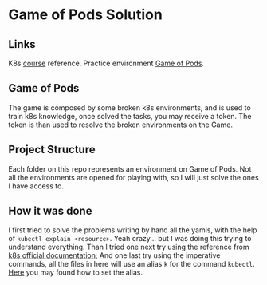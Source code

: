 # Game of Pods Solution
## Links
K8s [course](https://www.udemy.com/course/certified-kubernetes-application-developer) reference.
Practice environment [Game of Pods](https://kodekloud.com/courses/game-of-pods/).

## Game of Pods
The game is composed by some broken k8s environments, and is used to train k8s knowledge, once solved the tasks, you may receive a token. 
The token is than used to resolve the broken environments on the Game.

## Project Structure
Each folder on this repo represents an environment on Game of Pods. Not all the environments are opened for playing with, so I will just solve the ones I have access to.

## How it was done
I first tried to solve the problems writing by hand all the yamls, with the help of `kubectl explain <resource>`. Yeah crazy... but I was doing this trying to understand everything.
Than I tried one next try using the reference from [k8s official documentation](https://kubernetes.io/);
And one last try using the imperative commands, all the files in here will use an alias `k` for the command `kubectl`.
[Here](https://kubernetes.io/docs/reference/kubectl/cheatsheet/#bash) you may found how to set the alias.
